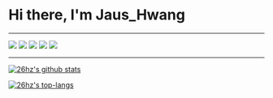 # Hi there, I'm Jaus_Hwang

---
![](https://img.shields.io/badge/OS-Gentoo-informational?style=flat-square&logo=gentoo&logoColor=ECEFF4&color=B48EAD)
![](https://img.shields.io/badge/Wm-xmonad-informational?style=flat-square&logo=freedesktopdotorg&logoColor=ECEFF4&color=88C0D0)
![](https://img.shields.io/badge/Bars-polybar-informational?style=flat-square&logo=cpanel&logoColor=ECEFF4&color=EBCB8B)
![](https://img.shields.io/badge/Colors-Nord-informational?style=flat-square&logo=chocolatey&logoColor=ECEFF4&color=3B4252)
![](https://img.shields.io/badge/Editor-Neovim-informational?style=flat-square&logo=neovim&logoColor=ECEFF4&color=A3BE8C)

---

[![26hz's github stats](https://github-readme-stats.vercel.app/api?username=26hz&layout=compact&title_color=03ADDF&bg_color=0D1117&text_color=fafafa)](https://github.com/anuraghazra/github-readme-stats)

[![26hz's top-langs](https://github-readme-stats.vercel.app/api/top-langs/?username=26hz&layout=compact&title_color=03ADDF&bg_color=0D1117&text_color=fafafa)](https://github.com/anuraghazra/github-readme-stats)
